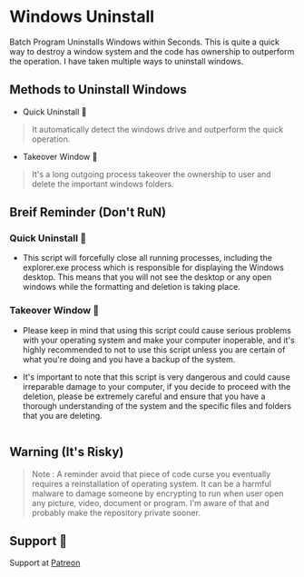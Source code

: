# Windows Uninstall

Batch Program Uninstalls Windows within Seconds. This is quite a quick way to destroy a window system and the code has ownership to outperform the operation. I have taken multiple ways to uninstall windows.

## Methods to Uninstall Windows

- Quick Uninstall 🚀

> It automatically detect the windows drive and outperform the quick operation.

- Takeover Window 🔎 

> It's a long outgoing process takeover the ownership to user and delete the important windows folders.

## Breif Reminder (Don't RuN)

### Quick Uninstall 🚀

- This script will forcefully close all running processes, including the explorer.exe process which is responsible for displaying the Windows desktop. This means that you will not see the desktop or any open windows while the formatting and deletion is taking place.

### Takeover Window 🔎

- Please keep in mind that using this script could cause serious problems with your operating system and make your computer inoperable, and it's highly recommended to not to use this script unless you are certain of what you're doing and you have a backup of the system.

- It's important to note that this script is very dangerous and could cause irreparable damage to your computer, if you decide to proceed with the deletion, please be extremely careful and ensure that you have a thorough understanding of the system and the specific files and folders that you are deleting.

<p align="left">
  <img alt="" style="{max-height: 20px}" src="./Outcomes/Run on Cloud Workspace.PNG">
</p>

## Warning (It's Risky)

> Note : A reminder avoid that piece of code curse you eventually requires a reinstallation of operating system. It can be a harmful malware to damage someone by encrypting to run when user open any picture, video, document or program. I'm aware of that and probably make the repository private sooner.

## Support 💓

Support at <a href="https://www.patreon.com/ossamamehmood" target="_blank">Patreon</a>
